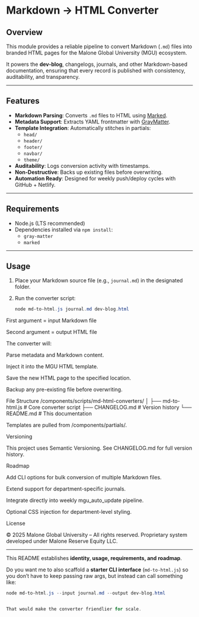 # Markdown → HTML Converter

## Overview
This module provides a reliable pipeline to convert Markdown (`.md`) files into branded HTML pages for the Malone Global University (MGU) ecosystem.  

It powers the **dev-blog**, changelogs, journals, and other Markdown-based documentation, ensuring that every record is published with consistency, auditability, and transparency.

---

## Features
- **Markdown Parsing**: Converts `.md` files to HTML using [Marked](https://www.npmjs.com/package/marked).  
- **Metadata Support**: Extracts YAML frontmatter with [GrayMatter](https://www.npmjs.com/package/gray-matter).  
- **Template Integration**: Automatically stitches in partials:
  - `head/`
  - `header/`
  - `footer/`
  - `navbar/`
  - `theme/`
- **Auditability**: Logs conversion activity with timestamps.  
- **Non-Destructive**: Backs up existing files before overwriting.  
- **Automation Ready**: Designed for weekly push/deploy cycles with GitHub + Netlify.  

---

## Requirements
- Node.js (LTS recommended)  
- Dependencies installed via `npm install`:  
  - `gray-matter`  
  - `marked`  

---

## Usage
1. Place your Markdown source file (e.g., `journal.md`) in the designated folder.  
2. Run the converter script:  

   ```powershell
   node md-to-html.js journal.md dev-blog.html


First argument = input Markdown file

Second argument = output HTML file

The converter will:

Parse metadata and Markdown content.

Inject it into the MGU HTML template.

Save the new HTML page to the specified location.

Backup any pre-existing file before overwriting.

File Structure
/components/scripts/md-html-converters/
│
├── md-to-html.js        # Core converter script
├── CHANGELOG.md         # Version history
└── README.md            # This documentation


Templates are pulled from /components/partials/.

Versioning

This project uses Semantic Versioning.
See CHANGELOG.md for full version history.

Roadmap

Add CLI options for bulk conversion of multiple Markdown files.

Extend support for department-specific journals.

Integrate directly into weekly mgu_auto_update pipeline.

Optional CSS injection for department-level styling.

License

© 2025 Malone Global University – All rights reserved.
Proprietary system developed under Malone Reserve Equity LLC.


---

This README establishes **identity, usage, requirements, and roadmap**.  

Do you want me to also scaffold a **starter CLI interface** (`md-to-html.js`) so you don’t have to keep passing raw args, but instead can call something like:  

```powershell
node md-to-html.js --input journal.md --output dev-blog.html


That would make the converter friendlier for scale.